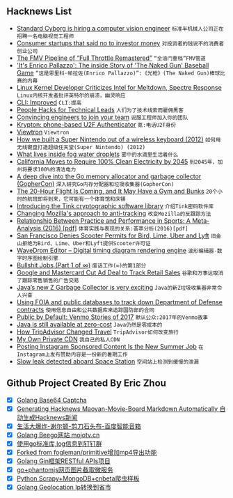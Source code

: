## Hacknews List


- [Standard Cyborg is hiring a computer vision engineer](item?id=17881907)  `标准半机械人公司正在招聘一名电脑视觉工程师`
- [Consumer startups that said no to investor money](https://www.recode.net/2018/8/29/17774878/consumer-startups-business-model-native-mvmt-tuft-needle)  `对投资者的钱说不的消费者创业公司`
- [The FMV Pipeline of “Full Throttle Remastered”](http://www.gamasutra.com/blogs/TrevorDiem/20180829/321112/The_Full_Throttle_Remastered_FMV_Pipeline_Part_2.php)  `“全油门重档”FMV管道`
- [&#39;It&#39;s Enrico Pallazzo&#39;: The inside Story of &#39;The Naked Gun&#39; Baseball Game](http://www.sportingnews.com/us/mlb/news/naked-gun-baseball-game-scene-national-anthem-angels-mariners-dodgers-stadium-enrico-pallazzo/zztjoa4obui818oo9waqjyf34)  `“这是恩里科·帕拉佐(Enrico Pallazzo)”:《光枪》(The Naked Gun)棒球比赛的内幕`
- [Linux Kernel Developer Criticizes Intel for Meltdown, Spectre Response](http://www.eweek.com/security/linux-kernel-developer-criticizes-intel-for-meltdown-spectre-response)  `Linux内核开发者批评英特尔的崩溃，幽灵响应`
- [CLI: Improved](https://remysharp.com/2018/08/23/cli-improved)  `CLI:提高`
- [People Hacks for Technical Leads](https://medium.com/@bellmar/people-hacks-for-technical-leads-6eef1576d046)  `人们为了技术线索而雇佣黑客`
- [Convincing engineers to join your team](https://triplebyte.com/blog/convincing-engineers-to-join-your-team)  `说服工程师加入你的团队`
- [Krypton: phone-based U2F Authenticator](https://krypt.co/?ref=u2f)  `氪:电话U2F身份`
- [Viewtron](https://en.wikipedia.org/wiki/Viewtron)  `Viewtron`
- [How we built a Super Nintendo out of a wireless keyboard (2012)](https://blog.adafruit.com/2012/12/05/how-we-built-a-super-nintendo-out-of-a-wireless-keyboard-sifteo-sifteo/)  `如何用无线键盘打造超级任天堂(Super Nintendo) (2012)`
- [What lives inside fog water droplets](https://www.atlasobscura.com/articles/what-lives-inside-fog)  `雾中的水滴里生活着什么`
- [California Moves to Require 100% Clean Electricity by 2045](https://www.bloomberg.com/news/articles/2018-08-29/california-moves-toward-requiring-100-clean-power-by-2045)  `到2045年，加州将要求100%的清洁电力`
- [A deep dive into the Go memory allocator and garbage collector (GopherCon)](https://about.sourcegraph.com/go/gophercon-2018-allocator-wrestling/)  `深入研究Go内存分配器和垃圾收集器(GopherCon)`
- [The 20-Hour Flight Is Coming, and It May Have a Gym and Bunks](https://www.bloomberg.com/news/articles/2018-08-29/the-20-hour-flight-is-coming-and-it-may-have-a-gym-and-bunks?cmpid=socialflow-twitter-business)  `20个小时的航班即将到来，它可能有一个体育馆和床铺`
- [Introducing the Tink cryptographic software library](https://security.googleblog.com/2018/08/introducing-tink-cryptographic-software.html)  `介绍Tink密码软件库`
- [Changing Mozilla&#39;s approach to anti-tracking](https://blog.mozilla.org/futurereleases/2018/08/30/changing-our-approach-to-anti-tracking/)  `改变Mozilla的反跟踪方法`
- [Relationship Between Practice and Performance in Sports: A Meta-Analysis (2016) [pdf]](https://artscimedia.case.edu/wp-content/uploads/sites/141/2016/09/14214856/Macnamara-Moreau-Hambrick-2016.pdf)  `体育实践与表现的关系:荟萃分析(2016)[pdf]`
- [San Francisco Denies Scooter Permits for Bird, Lime, Uber and Lyft](https://www.wsj.com/articles/san-francisco-denies-scooter-permits-for-bird-lime-uber-and-lyft-1535669924)  `旧金山拒绝为Bird、Lime、Uber和Lyft提供Scooter许可证`
- [WaveDrom Editor – Digital timing diagram rendering engine](https://wavedrom.com/editor.html)  `波形编辑器-数字时序图绘制引擎`
- [Bullshit Jobs (Part 1 of ∞)](http://slatestarcodex.com/2018/08/29/bullst-jobs-part-1-of-%E2%88%9E/)  `废话工作(∞)的第1部分`
- [Google and Mastercard Cut Ad Deal to Track Retail Sales](https://www.bloomberg.com/news/articles/2018-08-30/google-and-mastercard-cut-a-secret-ad-deal-to-track-retail-sales)  `谷歌和万事达取消了跟踪零售销售的广告交易`
- [Java’s new Z Garbage Collector is very exciting](https://www.opsian.com/blog/javas-new-zgc-is-very-exciting/)  `Java的新Z垃圾收集器非常令人兴奋`
- [Using FOIA and public databases to track down Department of Defense contracts](https://www.muckrock.com/news/archives/2018/aug/24/how-use-foia-find-department-defense-contracts/)  `使用信息自由和公共数据库来追踪国防部的合同`
- [Public by Default: Venmo Stories of 2017](https://publicbydefault.fyi/)  `默认公众:2017年的Venmo故事`
- [Java is still available at zero-cost](http://blog.joda.org/2018/08/java-is-still-available-at-zero-cost.html)  `Java仍然是零成本的`
- [How TripAdvisor Changed Travel](https://www.theguardian.com/news/2018/aug/17/how-tripadvisor-changed-travel)  `TripAdvisor如何改变旅行`
- [My Own Private CDN](https://www.petekeen.net/my-own-private-cdn)  `我自己的私人CDN`
- [Posting Instagram Sponsored Content Is the New Summer Job](https://www.theatlantic.com/technology/archive/2018/08/posting-instagram-sponsored-content-is-the-new-summer-job/568108/?single_page=true)  `在Instagram上发布赞助内容是一份新的暑期工作`
- [Slow leak detected aboard Space Station](http://blogs.esa.int/alexander-gerst/2018/08/30/slow-leak-detected-aboard-space-station/)  `空间站上检测到缓慢的泄漏`

## Github Project Created By Eric Zhou

- [x] [Golang Base64 Captcha](https://github.com/mojocn/base64Captcha)
- [x] [Generating Hacknews Maoyan-Movie-Board Markdown Automatically 自动生成Hacknews新闻](https://github.com/dejavuzhou/md-genie)
- [x] [生活大爆炸-谢尔顿-剪刀石头布-百度智能音箱](https://github.com/mojocn/dueros-bang-game)
- [x] [Golang Beego网站 mojotv.cn](https://github.com/mojocn/www.mojotv.cn)
- [x] [使用go标准库,log信息到钉钉群](https://github.com/mojocn/dooger)
- [x] [Forked from fogleman/primitive增加mp4导出功能](https://github.com/mojocn/primitive)
- [x] [Golang Gin框架RESTful APIs项目](https://github.com/JJJJJJJerk/ezier-golang-web-api-framework)
- [x] [go+phantomjs网页图片截取微服务](https://github.com/mojocn/screen_shot)
- [x] [Python Scrapy+MongoDB+cnbeta爬虫样板](https://github.com/mojocn/scrapy_mongodb_boilerplate_cnbeta)
- [x] [Golang Geolocation Ip转换到省市](https://github.com/mojocn/ip2location)